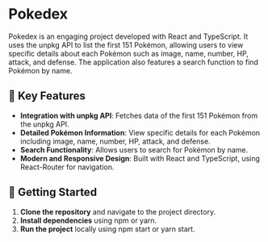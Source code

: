 # Pokedex

Pokedex is an engaging project developed with React and TypeScript. It uses the unpkg API to list the first 151 Pokémon, allowing users to view specific details about each Pokémon such as image, name, number, HP, attack, and defense. The application also features a search function to find Pokémon by name.

## 🌟 Key Features

- **Integration with unpkg API**: Fetches data of the first 151 Pokémon from the unpkg API.
- **Detailed Pokémon Information**: View specific details for each Pokémon including image, name, number, HP, attack, and defense.
- **Search Functionality**: Allows users to search for Pokémon by name.
- **Modern and Responsive Design**: Built with React and TypeScript, using React-Router for navigation.

## 🚀 Getting Started

1. **Clone the repository** and navigate to the project directory.
2. **Install dependencies** using npm or yarn.
3. **Run the project** locally using npm start or yarn start.

